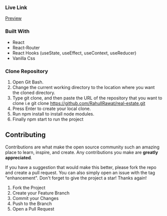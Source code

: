 ### Live Link

[Preview](https://eloquent-boba-5e0b87.netlify.app/)

### Built With

- React
- React-Router
- React Hooks (useState, useEffect, useContext, useReducer)
- Vanilla Css

### Clone Repository

1. Open Git Bash.
2. Change the current working directory to the location where you want the cloned directory.
3. Type git clone, and then paste the URL of the repository that you want to clone i.e git clone https://github.com/RahullRawat/real-estate.git
4. Press Enter to create your local clone.
5. Run npm install to install node modules.
6. Finally npm start to run the project

## Contributing

Contributions are what make the open source community such an amazing place to learn, inspire, and create. Any contributions you make are **greatly appreciated**.

If you have a suggestion that would make this better, please fork the repo and create a pull request. You can also simply open an issue with the tag "enhancement".
Don't forget to give the project a star! Thanks again!

1. Fork the Project
2. Create your Feature Branch
3. Commit your Changes
4. Push to the Branch
5. Open a Pull Request
